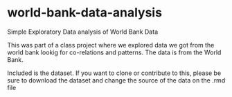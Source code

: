 # world-bank-data-analysis
Simple Exploratory Data analysis of World Bank Data

This was part of a class project where we explored data we got from the world bank lookig for co-relations and patterns.
The data is from the World Bank. 

Included is the dataset. If you want to clone or contribute to this, please be sure to download the dataset and change the 
source of the data on the .rmd file
